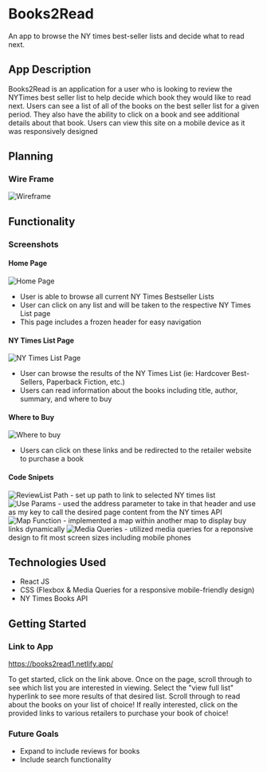 # Books2Read

An app to browse the NY times best-seller lists and decide what to read next.

## App Description
Books2Read is an application for a user who is looking to review the NYTimes best seller list to help decide which book they would like to read next. Users can see a list of all of the books on the best seller list for a given period. They also have the ability to click on a book and see additional details about that book. Users can view this site on a mobile device as it was responsively designed

## Planning
### Wire Frame
![Wireframe](src/assets/Books2Read%20Wireframe.jpg)

## Functionality
### Screenshots
#### Home Page
![Home Page](src/assets/home.png)
 - User is able to browse all current NY Times Bestseller Lists
 - User can click on any list and will be taken to the respective NY Times List page
 - This page includes a frozen header for easy navigation
#### NY Times List Page
![NY Times List Page](src/assets/nytimeslist.png)
- User can browse the results of the NY Times List (ie: Hardcover Best-Sellers, Paperback Fiction, etc.)
- Users can read information about the books including title, author, summary, and where to buy

#### Where to Buy
![Where to buy](src/assets/buylinks.png)
- Users can click on these links and be redirected to the retailer website to purchase a book

#### Code Snipets
![ReviewList Path](src/assets/Review%20List%20Path.png)
    - set up path to link to selected NY times list
![Use Params](src/assets/Use%20Params.png)
    - used the address parameter to take in that header and use as my key to call the desired page content from the NY times API
![Map Function](src/assets/Map%20function.png)
    - implemented a map within another map to display buy links dynamically
![Media Queries](src/assets/Media%20Queries.png)
    - utilized media queries for a reponsive design to fit most screen sizes including mobile phones

## Technologies Used
- React JS
- CSS (Flexbox & Media Queries for a responsive mobile-friendly design)
- NY Times Books API
## Getting Started
### Link to App
https://books2read1.netlify.app/

To get started, click on the link above. Once on the page, scroll through to see which list you are interested in viewing. Select the "view full list" hyperlink to see more results of that desired list. Scroll through to read about the books on your list of choice! If really interested, click on the provided links to various retailers to purchase your book of choice!

### Future Goals
- Expand to include reviews for books
- Include search functionality

